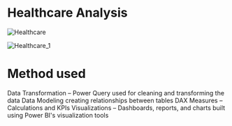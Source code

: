 # Healthcare Analysis

![Healthcare](https://github.com/user-attachments/assets/d0cc8eda-8ca6-4951-affc-d18608c8664c)

![Healthcare_1](https://github.com/user-attachments/assets/ece4d926-9e18-4e1a-9be0-eda86221ccc6)

# Method used  
Data Transformation – Power Query used for cleaning and transforming the data
Data Modeling creating relationships between tables
DAX Measures – Calculations and KPIs
Visualizations – Dashboards, reports, and charts built using Power BI's visualization tools
